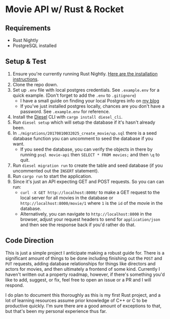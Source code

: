 # Movie API w/ Rust & Rocket

## Requirements

- Rust Nightly
- PostgreSQL installed

## Setup & Test

1. Ensure you're currently running Rust Nightly. [Here are the installation instructions](https://doc.rust-lang.org/1.13.0/book/nightly-rust.html).
2. Clone the repo down.
3. Set up `.env` file with local postgres credentials. See `.example.env` for a quick example. (Don't forget to add the `.env` to `.gitignore`)
   - I have a small guide on finding your local Postgres info on [my blog](http://localhost:4000/2017/08/31/find-local-postgres-info)
   - If you've just installed postgres locally, chances are you don't have a password. See `.example.env` for reference.
4. Install the [Diesel](http://diesel.rs/) CLI with `cargo install diesel_cli`.
5. Run `diesel setup` which will setup the database if it's hasn't already been.
6. In `./migrations/20170810032025_create_movie/up.sql` there is a seed database function you can uncomment to seed the database if you want.
   - If you seed the database, you can verify the objects in there by running `psql movie-api` then `SELECT * FROM movies;` and then `\q` to quit.
7. Run `diesel migration run` to create the table and seed database (if you uncommented out the `INSERT` statement).
7. Run `cargo run` to start the application.
8. Since it's just an API expecting GET and POST requests. So you can can run:
   - `curl -X GET http://localhost:8000/` to make a GET request to the local server for all movies in the database or `http://localhost:8000/movie/1` where `1` is the `id` of the movie in the database.
   - Alternatively, you can navigate to `http://localhost:8000` in the browser, adjust your request headers to send for `application/json` and then see the response back if you'd rather do that.

## Code Direction

This is just a simple project I anticipate making a robust guide for. There is a significant amount of things to be done including finishing out the `POST` and `PUT` requests, adding database relationships for things like directors and actors for movies, and then ultimately a frontend of some kind. Currently I haven't written out a property roadmap, however, if there's something you'd like to add, suggest, or fix, feel free to open an issue or a PR and I will respond. 

I do plan to document this thoroughly as this is my first Rust project, and a lot of learning resources assume prior knowledge of C++ or C to be productive quickly. I'm sure there are a good amount of exceptions to that, but that's been my personal experience thus far. 

